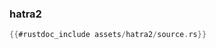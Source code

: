### hatra2

```rust
{{#rustdoc_include assets/hatra2/source.rs}}
```
<div class="flex-container vis_block" style="position:relative; margin-left:-75px; margin-right:-75px; display: none;">
  <object type="image/svg+xml" class="hatra2 code_panel" data="assets/hatra2/vis_code.svg"></object>
  <object type="image/svg+xml" class="hatra2 tl_panel" data="assets/hatra2/vis_timeline.svg" style="width: auto;" onmouseenter="helpers('hatra2')"></object>
</div>